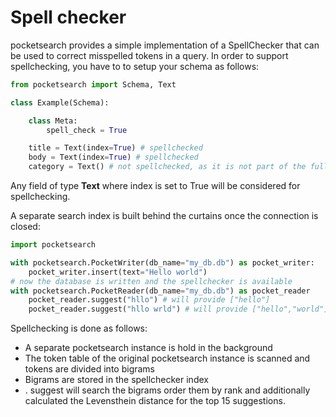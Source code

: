# Spell checker

pocketsearch provides a simple implementation of a SpellChecker that can be used to 
correct misspelled tokens in a query. In order to support spellchecking, you have 
to to setup your schema as follows:

```Python
from pocketsearch import Schema, Text

class Example(Schema):

    class Meta:
        spell_check = True

    title = Text(index=True) # spellchecked
    body = Text(index=True) # spellchecked
    category = Text() # not spellchecked, as it is not part of the fulltext-search index

```

Any field of type **Text** where index is set to True will be considered for spellchecking.

A separate search index is built behind the curtains once the connection is closed:

```Python
import pocketsearch

with pocketsearch.PocketWriter(db_name="my_db.db") as pocket_writer:
    pocket_writer.insert(text="Hello world")
# now the database is written and the spellchecker is available
with pocketsearch.PocketReader(db_name="my_db.db") as pocket_reader
    pocket_reader.suggest("hllo") # will provide ["hello"]
    pocket_reader.suggest("hllo wrld") # will provide ["hello","world"]
```

Spellchecking is done as follows:

* A separate pocketsearch instance is hold in the background 
* The token table of the original pocketsearch instance is scanned and tokens are divided into bigrams
* Bigrams are stored in the spellchecker index
* . suggest will search the bigrams order them by rank and additionally calculated the Levensthein distance for the top 15 suggestions.





